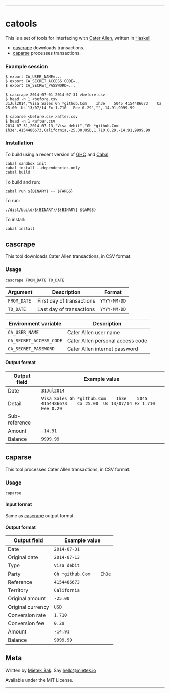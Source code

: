 --------------------------------------------------------------------------------

# catools

This is a set of tools for interfacing with [Cater Allen][], written in [Haskell][].

* [cascrape](#cascrape) downloads transactions.
* [caparse](#caparse) processes transactions.


### Example session

    $ export CA_USER_NAME=...
    $ export CA_SECRET_ACCESS_CODE=...
    $ export CA_SECRET_PASSWORD=...

    $ cascrape 2014-07-01 2014-07-31 >before.csv
    $ head -n 1 <before.csv
    31Jul2014,"Visa Sales Gh *github.Com    Ih3e    5045 4154486673    Ca 25.00  Us 13/07/14 Fx 1.710   Fee 0.29","",-14.91,9999.99

    $ caparse <before.csv >after.csv
    $ head -n 1 <after.csv
    2014-07-31,2014-07-13,"Visa debit","Gh *github.Com    Ih3e",4154486673,California,-25.00,USD,1.710,0.29,-14.91,9999.99


### Installation

To build using a recent version of [GHC][] and [Cabal][]:

    cabal sandbox init
    cabal install --dependencies-only
    cabal build

To build and run:

    cabal run ${BINARY} -- ${ARGS}

To run:

    ./dist/build/${BINARY}/${BINARY} ${ARGS}

To install:

    cabal install


## cascrape

This tool downloads Cater Allen transactions, in CSV format.


### Usage

    cascrape FROM_DATE TO_DATE

Argument            | Description                           | Format
--------------------|---------------------------------------|-------------------
`FROM_DATE`         | First day of transactions             | `YYYY-MM-DD`
`TO_DATE`           | Last day of transactions              | `YYYY-MM-DD`

Environment variable                    | Description
----------------------------------------|---------------------------------------
`CA_USER_NAME`                          | Cater Allen user name
`CA_SECRET_ACCESS_CODE`                 | Cater Allen personal access code
`CA_SECRET_PASSWORD`                    | Cater Allen internet password


#### Output format

Output field        | Example value
--------------------|-----------------------------------------------------------
Date                | `31Jul2014`
Detail              | `Visa Sales Gh *github.Com    Ih3e    5045 4154486673    Ca 25.00  Us 13/07/14 Fx 1.710   Fee 0.29`
Sub-reference       |
Amount              | `-14.91`
Balance             | `9999.99`


## caparse

This tool processes Cater Allen transactions, in CSV format.


### Usage

    caparse


#### Input format

Same as [cascrape](#cascrape) output format.


#### Output format

Output field        | Example value
--------------------|-----------------------------------------------------------
Date                | `2014-07-31`
Original date       | `2014-07-13`
Type                | `Visa debit`
Party               | `Gh *github.Com    Ih3e`
Reference           | `4154486673`
Territory           | `California`
Original amount     | `-25.00`
Original currency   | `USD`
Conversion rate     | `1.710`
Conversion fee      | `0.29`
Amount              | `-14.91`
Balance             | `9999.99`


## Meta

Written by [Miëtek Bak](http://mietek.io).  Say hello@mietek.io

Available under the MIT License.

--------------------------------------------------------------------------------

[Cater Allen]:      http://www.caterallen.co.uk
[Haskell]:          http://www.haskell.org
[GHC]:              http://www.haskell.org/ghc/
[Cabal]:            http://www.haskell.org/cabal/
[Miëtek Bak]:       http://mietek.io
